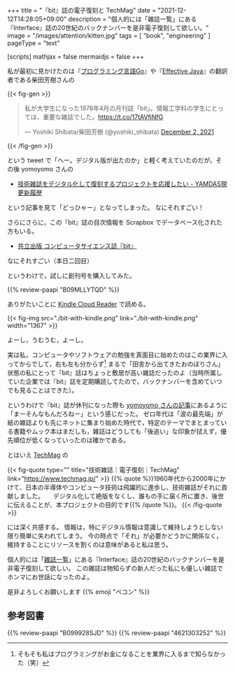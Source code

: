 +++
title = "『bit』誌の電子復刻と TechMag"
date =  "2021-12-12T14:28:05+09:00"
description = "個人的には「雑誌一覧」にある『Interface』誌の20世紀のバックナンバーを是非電子復刻して欲しい。"
image = "/images/attention/kitten.jpg"
tags = [ "book", "engineering" ]
pageType = "text"

[scripts]
  mathjax = false
  mermaidjs = false
+++

私が最初に見かけたのは『[プログラミング言語Go](https://www.amazon.co.jp/dp/B099928SJD?tag=baldandersinf-22&linkCode=ogi&th=1&psc=1)』や『[Effective Java](https://www.amazon.co.jp/dp/4621303252?tag=baldandersinf-22&linkCode=ogi&th=1&psc=1)』の翻訳者である柴田芳樹さんの

{{< fig-gen >}}
<blockquote class="twitter-tweet"><p lang="ja" dir="ltr">私が大学生になった1978年4月の月刊誌「bit」。情報工学科の学生にとっては、重要な雑誌でした。<a href="https://t.co/17tAVfjNfG">https://t.co/17tAVfjNfG</a></p>&mdash; Yoshiki Shibata/柴田芳樹 (@yoshiki_shibata) <a href="https://twitter.com/yoshiki_shibata/status/1466214231297060865?ref_src=twsrc%5Etfw">December 2, 2021</a></blockquote>
{{< /fig-gen >}}

という tweet で「へー。デジタル版が出たのか」と軽く考えていたのだが，その後 yomoyomo さんの

- [技術雑誌をデジタル化して復刻するプロジェクトを応援したい - YAMDAS現更新履歴](https://yamdas.hatenablog.com/entry/20211206/techmag)

という記事を見て「どっひゃー」となってしまった。
なにそれすごい！

さらにさらに，この『bit』誌の目次情報を Scrapbox でデータベース化された方もいる。

- [共立出版 コンピュータサイエンス誌『bit』](https://scrapbox.io/bitmagazine/)

なにそれすごい（本日二回目）

というわけで，試しに創刊号を購入してみた。

{{% review-paapi "B09MLLYTQD" %}} <!-- 【電子復刻版】bit 創刊号 -->

ありがたいことに [Kindle Cloud Reader](https://read.amazon.co.jp/) で読める。

{{< fig-img src="./bit-with-kindle.png" link="./bit-with-kindle.png" width="1367" >}}

よーし，うむうむ，よーし。

実は私，コンピュータやソフトウェアの勉強を真面目に始めたのはこの業界に入ってからでして，右も左も分からず[^p1] まるで「田舎から出てきたおのぼりさん」状態の私にとって『bit』誌はちょっと敷居が高い雑誌だったのよ（当時所属していた企業では『bit』誌を定期購読してたので，バックナンバーを含めていつでも見ることはできた）。

[^p1]: そもそも私はプログラミングがお金になることを業界に入るまで知らなかった（笑）

というわけで『bit』誌が休刊になった際も [yomoyomo さんの記事](https://www.yamdas.org/column/technique/bit.html "a little bit...")にあるように「まーそんなもんだろねー」という感じだった。
ゼロ年代は「波の最先端」が紙の雑誌よりも先にネットに集まり始めた時代で，特定のテーマでまとまっている書籍やムック本はまだしも，雑誌はどうしても「後追い」な印象が拭えず，優先順位が低くなっていったのは確かである。

とはいえ [TechMag] の

{{< fig-quote type="" title="技術雑誌｜電子復刻｜TechMag" link="https://www.techmag.jp/" >}}
{{% quote %}}1960年代から2000年にかけて、日本の半導体やコンピュータ技術は飛躍的に進歩し、技術雑誌がそれに貢献しました。　　デジタル化して絶版をなくし、誰もの手に届く所に置き、後世に伝えることが、本プロジェクトの目的です{{% /quote %}}。
{{< /fig-quote >}}

には深く共感する。
情報は，特にデジタル情報は意識して維持しようとしない限り簡単に失われてしまう。
今の時点で「それ」が必要かどうかに関係なく，維持することにリソースを割くのは意味があると私は思う。

個人的には「[雑誌一覧](https://www.techmag.jp/list "雑誌一覧 | 技術雑誌｜電子復刻")」にある『Interface』誌の20世紀のバックナンバーを是非電子復刻して欲しい。
この雑誌は物知らずの新人だった私にも優しい雑誌でホンマにお世話になったのよ。

是非よろしくお願いします {{% emoji "ペコン" %}}

[TechMag]: https://www.techmag.jp/ "技術雑誌｜電子復刻｜TechMag"

## 参考図書

{{% review-paapi "B099928SJD" %}} <!-- プログラミング言語Go -->
{{% review-paapi "4621303252" %}} <!-- Effective Java 第3版 -->
